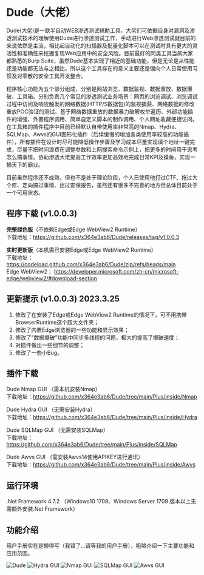 # Dude（大佬）

Dude(大佬)是一款半自动WEB渗透测试辅助工具，大佬们可依据自身对漏洞及渗透测试技术的理解使用Dude进行渗透测试工作，手动进行Web渗透测试就目前的来说依然是主流，相比起自动化的扫描器及批量化脚本可以在测试时具有更大的灵活性和准确性来挖掘复现Web应用中的安全风险。目前最好的同类工具当属大家都熟悉的Burp Suite，虽然Dude基本实现了相近的基础功能，但是无论是从性能还是功能都无法与之相比，所以这个工具存在的意义主要还是偏向个人日常使用习惯及对零散的安全工具开发整合。  

程序核心功能为五个部分组成，分别是网站浏览、数据监视、数据重放、数据爆破、工具箱。分别负责几个常见的渗透测试业务场景：网页的浏览调试、浏览调试过程中访问及响应触发的网络数据(HTTP/S数据包)的监视捕获、网络数据的修改重放POC验证的测试、基于网络数据重放的数据暴力破解枚举遍历、外部功能插件的增强、外置程序调用、简单自定义脚本的制作调用、个人网址收藏便捷访问。在工具箱的插件程序中目前已经默认自带使用率非常高的Nmap、Hydra、SQLMap、Awvs的GUI图形化插件（后续缓慢的增加各类使用率较高的功能插件），所有插件在设计时尽可能降低操作步骤及学习成本尽量实现填个地址一键完成，尽量不把时间浪费在调整参数和上网搜索命令示例上，把更多的时间用于思考怎么搞事情。协助渗透大佬提高工作效率更加高效地完成日常KPI及摸鱼，实现一捅天下的霸业。  

目前虽然程序还不成熟，但也不是处于理论阶段，个人已使用他打过CTF、拖过大个库、定向搞过事情、出过安保报告，虽然还有很多不完善的地方但总体目前处于一个可用状态。  

## 程序下载 (v1.0.0.3)

**完整绿色版**（不依赖Edge或Edge WebView2 Runtime）  
下载地址：https://github.com/x364e3ab6/Dude/releases/tag/v1.0.0.3  

**实时更新版**（本机需已安装Edge或Edge WebView2 Runtime）  
下载地址：https://codeload.github.com/x364e3ab6/Dude/zip/refs/heads/main  
Edge WebView2： https://developer.microsoft.com/zh-cn/microsoft-edge/webview2/#download-section  

## 更新提示 (v1.0.0.3) 2023.3.25
1. 修改了在安装了Edge或Edge WebView2 Runtime的情况下，可不用携带BrowserRuntime这个超大文件夹；
2. 修改了内置Edge浏览器的一些功能和显示效果；
3. 修改了“数据爆破”功能中同步多线程的问题，极大的提高了爆破速度；
5. 对插件做出一些细节的调整；
4. 修改了一些小Bug。

## 插件下载
Dude Nmap GUI （需本机安装Nmap）  
下载地址：https://github.com/x364e3ab6/Dude/tree/main/Plus/inside/Nmap  

Dude Hydra GUI （无需安装Hydra）  
下载地址：https://github.com/x364e3ab6/Dude/tree/main/Plus/inside/Hydra  

Dude SQLMap GUI （无需安装SQLMap）  
下载地址：https://github.com/x364e3ab6/Dude/tree/main/Plus/inside/SQLMap  

Dude Awvs GUI （需安装Awvs14使用APIKEY进行通讯）  
下载地址：https://github.com/x364e3ab6/Dude/tree/main/Plus/inside/Awvs  

## 运行环境
.Net Framework 4.7.2 （Windows10 1709、Windows Server 1709 版本以上无需额外安装.Net Framework）

## 功能介绍
用户手册实在是懒得写（我错了...请等我的用户手册），粗略介绍一下主要功能和应用范围。

![Dude](https://user-images.githubusercontent.com/73023058/221487446-dcae89e4-fd0a-417c-8771-bbf64d3086e7.jpg)
![Hydra GUI](https://user-images.githubusercontent.com/73023058/221487033-b939846a-43a0-4747-aaa5-ce5973c63546.jpg)
![Nmap GUI](https://user-images.githubusercontent.com/73023058/221487055-d98d4c8d-4e5d-4f45-9177-5c3c05f8f04b.jpg)
![SQLMap GUI](https://user-images.githubusercontent.com/73023058/221487066-dd89f908-a58d-41cd-be9c-60fcd12a63bb.jpg)
![Awvs GUI](https://user-images.githubusercontent.com/73023058/224320478-ddc6fe66-3ce7-4310-8a8a-43400630e9bf.png)

